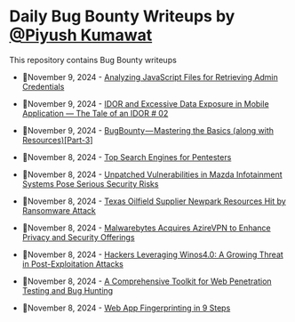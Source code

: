 # Daily Bug Bounty Writeups by [@Piyush Kumawat](https://twitter.com/piyush_supiy) 
This repository contains Bug Bounty writeups

<!-- BLOG-POST-LIST:START -->
 - 💯November 9, 2024 - [Analyzing JavaScript Files for Retrieving Admin Credentials](https://medium.com/@abdullah12987654/analyzing-javascript-files-for-retrieving-admin-credentials-0c6f25ff507a?source=rss------bug_bounty-5) 

 - 💯November 9, 2024 - [IDOR and Excessive Data Exposure in Mobile Application — The Tale of an IDOR # 02](https://medium.com/@abdullah12987654/idor-and-excessive-data-exposure-in-mobile-application-9bab953ea2b6?source=rss------bug_bounty-5) 

 - 💯November 9, 2024 - [BugBounty — Mastering the Basics &lpar;along with Resources&rpar;[Part-3]](https://medium.com/@iabhipathak/bugbounty-mastering-the-basics-along-with-resources-part-3-1619f6854e20?source=rss------bug_bounty-5) 

 - 💯November 8, 2024 - [Top Search Engines for Pentesters](https://osintteam.blog/top-search-engines-for-pentesters-6fa90ffb6aa0?source=rss------bug_bounty-5) 

 - 💯November 8, 2024 - [Unpatched Vulnerabilities in Mazda Infotainment Systems Pose Serious Security Risks](https://medium.com/@wiretor/unpatched-vulnerabilities-in-mazda-infotainment-systems-pose-serious-security-risks-b634ae8883d8?source=rss------bug_bounty-5) 

 - 💯November 8, 2024 - [Texas Oilfield Supplier Newpark Resources Hit by Ransomware Attack](https://medium.com/@wiretor/texas-oilfield-supplier-newpark-resources-hit-by-ransomware-attack-fc374aa6b8dc?source=rss------bug_bounty-5) 

 - 💯November 8, 2024 - [Malwarebytes Acquires AzireVPN to Enhance Privacy and Security Offerings](https://medium.com/@wiretor/malwarebytes-acquires-azirevpn-to-enhance-privacy-and-security-offerings-194b3bf42554?source=rss------bug_bounty-5) 

 - 💯November 8, 2024 - [Hackers Leveraging Winos4.0: A Growing Threat in Post-Exploitation Attacks](https://medium.com/@wiretor/hackers-leveraging-winos4-0-a-growing-threat-in-post-exploitation-attacks-e830dac3766b?source=rss------bug_bounty-5) 

 - 💯November 8, 2024 - [A Comprehensive Toolkit for Web Penetration Testing and Bug Hunting](https://dineshpathro9.medium.com/a-comprehensive-toolkit-for-web-penetration-testing-and-bug-hunting-21a7b01d722f?source=rss------bug_bounty-5) 

 - 💯November 8, 2024 - [Web App Fingerprinting in 9 Steps](https://bitpanic.medium.com/web-app-fingerprinting-in-9-steps-5b86615b56f7?source=rss------bug_bounty-5) 
<!-- BLOG-POST-LIST:END -->
